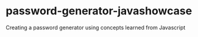 # password-generator-javashowcase
Creating a password generator using concepts learned from Javascript
